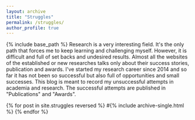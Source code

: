 ```yaml
---
layout: archive
title: "Struggles"
permalink: /struggles/
author_profile: true
---
```


{% include base_path %}
Research is a very interesting field. It's the only path that forces me to keep learning
and challenging myself. However, it is difficult and full of set backs and undesired results.
Almost all the websites of the established or new researches talks only about their success stories, publication and awards.
I've started my research career since 2014 and so far it has not been so successful but also full of opportunities and small successes.
This blog is meant to record my unsuccessful attempts in academia and research. The successful attempts are published in "Publications" and "Awards".

{% for post in site.struggles reversed %}
#{% include archive-single.html %}
{% endfor %}

